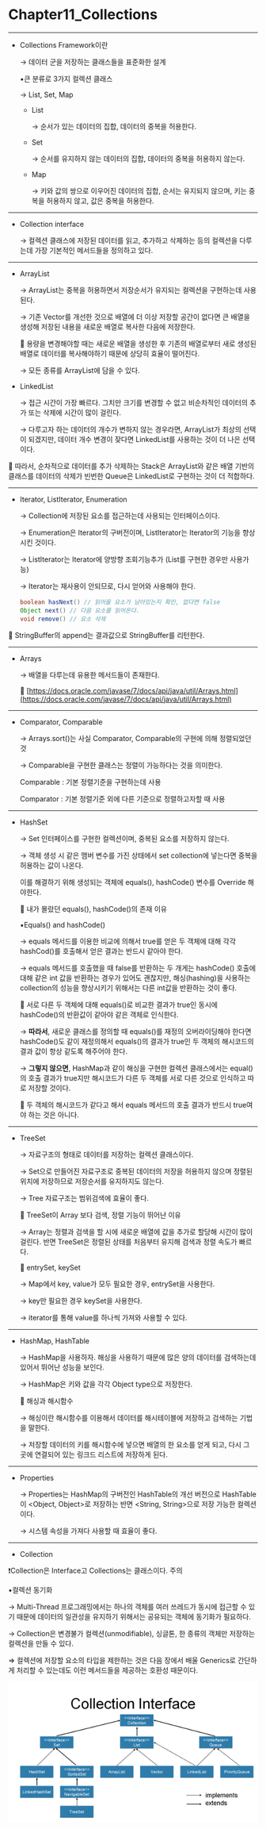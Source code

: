 # Chapter11_Collections

---

- Collections Framework이란
    
    → 데이터 군을 저장하는 클래스들을 표준화한 설계
    
    ▪️큰 분류로 3가지 컬렉션 클래스
    
    → List, Set, Map
    
    - List
        
        → 순서가 있는 데이터의 집합, 데이터의 중복을 허용한다.
        
    - Set
        
        → 순서를 유지하지 않는 데이터의 집합, 데이터의 중복을 허용하지 않는다.
        
    - Map
        
        → 키와 값의 쌍으로 이우어진 데이터의 집합, 순서는 유지되지 않으며, 키는 중복을 허용하지 않고, 값은 중복을 허용한다.
        

---

- Collection interface
    
    → 컬렉션 클래스에 저장된 데이터를 읽고, 추가하고 삭제하는 등의 컬렉션을 다루는데 가장 기본적인 메서드들을 정의하고 있다.
    

---

- ArrayList
    
    → ArrayList는 중복을 허용하면서 저장순서가 유지되는 컬렉션을 구현하는데 사용된다.
    
    → 기존 Vector를 개선한 것으로 배열에 더 이상 저장할 공간이 없다면 큰 배열을 생성해 저장된 내용을 새로운 배열로 복사한 다음에 저장한다.
    
    💬 용량을 변경해야할 때는 새로운 배열을 생성한 후 기존의 배열로부터 새로 생성된 배열로 데이터를 복사해야하기 때문에 상당히 효율이 떨어진다.
    
    → 모든 종류를 ArrayList에 담을 수 있다.
    
- LinkedList
    
    → 접근 시간이 가장 빠르다. 그치만 크기를 변경할 수 없고 비순차적인 데이터의 추가 또는 삭제에 시간이 많이 걸린다.
    
    → 다루고자 하는 데이터의 개수가 변하지 않는 경우라면, ArrayList가 최상의 선택이 되겠지만, 데이터 개수 변경이 잦다면 LinkedList를 사용하는 것이 더 나은 선택이다.
    

🍎 따라서, 순차적으로 데이터를 추가 삭제하는 Stack은 ArrayList와 같은 배열 기반의 클래스를 데이터의 삭제가 빈번한 Queue은 LinkedList로 구현하는 것이 더 적합하다.

---

- Iterator, ListIterator, Enumeration
    
    → Collection에 저장된 요소를 접근하는데 사용되는 인터페이스이다.
    
    → Enumeration은 Iterator의 구버전이며, ListIterator는 Iterator의 기능을 향상시킨 것이다.
    
    → ListIterator는 Iterator에 양방향 조회기능추가 (List를 구현한 경우만 사용가능)
    
    → Iterator는 재사용이 안되므로, 다시 얻어와 사용해야 한다.
    
    ```java
    boolean hasNext() // 읽어올 요소가 남아있는지 확인, 없다면 false
    Object next() // 다음 요소를 읽어온다.
    void remove() // 요소 삭제
    ```
    

🍎 StringBuffer의 append는 결과값으로 StringBuffer를 리턴한다.

---

- Arrays
    
    → 배열을 다루는데 유용한 메서드들이 존재한다.
    
    🔗 [https://docs.oracle.com/javase/7/docs/api/java/util/Arrays.html](https://docs.oracle.com/javase/7/docs/api/java/util/Arrays.html) 
    

---

- Comparator, Comparable
    
    → Arrays.sort()는 사실 Comparator, Comparable의 구현에 의해 정렬되었던 것
    
    → Comparable을 구현한 클래스는 정렬이 가능하다는 것을 의미한다.
    
    Comparable : 기본 정렬기준을 구현하는데 사용
    
    Comparator : 기본 정렬기준 외에 다른 기준으로 정렬하고자할 때 사용
    

---

- HashSet
    
    → Set 인터페이스를 구현한 컬렉션이며, 중복된 요소를 저장하지 않는다.
    
    → 객체 생성 시 같은 맴버 변수를 가진 상태에서 set collection에 넣는다면 중복을 허용하는 값이 나온다.
    
    이를 해결하기 위해 생성되는 객체에 equals(),  hashCode() 변수를 Override 해야한다.
    
    🍏 내가 몰랐던 equals(), hashCode()의 존재 이유
    
    ▪️Equals() and hashCode()
    
    → equals 메서드를 이용한 비교에 의해서 true를 얻은 두 객체에 대해 각각 hashCod()를 호출해서 얻은 결과는 반드시 같아야 한다.
    
    → equals 메서드를 호출했을 때 false를 반환하는 두 개게는 hashCode() 호출에 대해 같은 int 값을 반환하는 경우가 있어도 괜찮지만, 해싱(hashing)을 사용하는 collection의 성능을 향상시키기 위해서는 다른 int값을 반환하는 것이 좋다.
    
    🍎 서로 다른 두 객체에 대해 equals()로 비교한 결과가 true인 동시에 hashCode()의 반환값이 같아야 같은 객체로 인식한다.
    
    → **따라서**, 새로운 클래스를 정의할 때 equals()를 재정의 오버라이딩해야 한다면 hashCode()도 같이 재정의해서 equals()의 결과가 true인 두 객체의 해시코드의 결과 값이 항상 같도록 해주어야 한다.
    
    → **그렇지 않으면**, HashMap과 같이 해싱을 구현한 컬렉션 클래스에서는 equal()의 호출 결과가 true지만 해시코드가 다른 두 객체를 서로 다른 것으로 인식하고 따로 저장할 것이다.
    
    🍎 두 객체의 해시코드가 같다고 해서 equals 메서드의 호출 결과가 반드시 true여야 하는 것은 아니다.
    

---

- TreeSet
    
    → 자료구조의 형태로 데이터를 저장하는 컬렉션 클래스이다.
    
    → Set으로 만들어진 자료구조로 중복된 데이터의 저장을 허용하지 않으며 정렬된 위치에 저장하므로 저장순서를 유지하지도 않는다.
    
    → Tree 자료구조는 범위검색에 효율이 좋다.
    
    🍎 TreeSet이 Array 보다 검색, 정렬 기능이 뛰어난 이유
    
    → Array는 정렬과 검색을 할 시에 새로운 배열에 값을 추가로 할당해 시간이 많이 걸린다. 반면 TreeSet은 정렬된 상태를 처음부터 유지해 검색과 정렬 속도가 빠르다.
    
    🍎 entrySet, keySet
    
    → Map에서 key, value가 모두 필요한 경우, entrySet을 사용한다.
    
    → key만 필요한 경우 keySet을 사용한다.
    
    → iterator를 통해 value를 하나씩 가져와 사용할 수 있다.
    

---

- HashMap, HashTable
    
    → HashMap을 사용하자. 해싱을 사용하기 때문에 많은 양의 데이터를 검색하는데 있어서 뛰어난 성능을 보인다.
    
    → HashMap은 키와 값을 각각 Object type으로 저장한다.
    
    🍎 해싱과 해시함수
    
    → 해싱이란 해시함수를 이용해서 데이터를 해시테이블에 저장하고 검색하는 기법을 말한다.
    
    → 저장할 데이터의 키를 해시함수에 넣으면 배열의 한 요소를 얻게 되고, 다시 그 곳에 연결되어 있는 링크드 리스트에 저장하게 된다.
    

---

- Properties
    
    → Properties는 HashMap의 구버전인 HashTable의 개선 버전으로 HashTable이 <Object, Object>로 저장하는 반면 <String, String>으로 저장 가능한 컬렉션이다.
    
    → 시스템 속성을 가져다 사용할 때 효율이 좋다.
    

---

- Collection

❗Collection은 Interface고 Collections는 클래스이다. 주의

▪️컬렉션 동기화

→ Multi-Thread 프로그래밍에서는 하나의 객체를 여러 쓰레드가 동시에 접근할 수 있기 때문에 데이터의 일관성을 유지하기 위해서는 공유되는 객체에 동기화가 필요하다.

→ Collection은 변경불가 컬렉션(unmodifiable), 싱글톤, 한 종류의 객체만 저장하는 컬렉션을 만들 수 있다.

⇒ 컬렉션에 저장할 요소의 타입을 제한하는 것은 다음 장에서 배울 Generics로 간단하게 처리할 수 있는데도 이런 메서드들을 제공하는 호환성 때문이다.

![collectionFrameworkDiagram.png](img/collectionFrameworkDiagram.png)